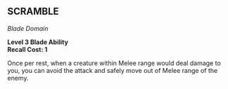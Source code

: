 ## SCRAMBLE  
_Blade Domain_

**Level 3 Blade Ability**  
**Recall Cost: 1**

Once per rest, when a creature within Melee range would deal damage to you, you can avoid the attack and safely move out of Melee range of the enemy.  